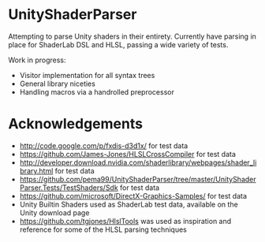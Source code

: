 # UnityShaderParser
Attempting to parse Unity shaders in their entirety. Currently have parsing in place for ShaderLab DSL and HLSL, passing a wide variety of tests.

Work in progress:
- Visitor implementation for all syntax trees
- General library niceties
- Handling macros via a handrolled preprocessor

# Acknowledgements
- http://code.google.com/p/fxdis-d3d1x/ for test data
- https://github.com/James-Jones/HLSLCrossCompiler for test data
- http://developer.download.nvidia.com/shaderlibrary/webpages/shader_library.html for test data
- https://github.com/pema99/UnityShaderParser/tree/master/UnityShaderParser.Tests/TestShaders/Sdk for test data
- https://github.com/microsoft/DirectX-Graphics-Samples/ for test data
- Unity Builtin Shaders used as ShaderLab test data, available on the Unity download page
- https://github.com/tgjones/HlslTools was used as inspiration and reference for some of the HLSL parsing techniques
